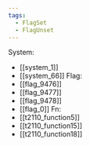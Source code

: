 ```yaml
---
tags:
  - FlagSet
  - FlagUnset
---
```

System:
- [[system_1]]
- [[system_66]]
Flag:
- [[flag_9476]]
- [[flag_9477]]
- [[flag_9478]]
- [[flag_0]]
Fn:
- [[t2110_function5]]
- [[t2110_function15]]
- [[t2110_function18]]
